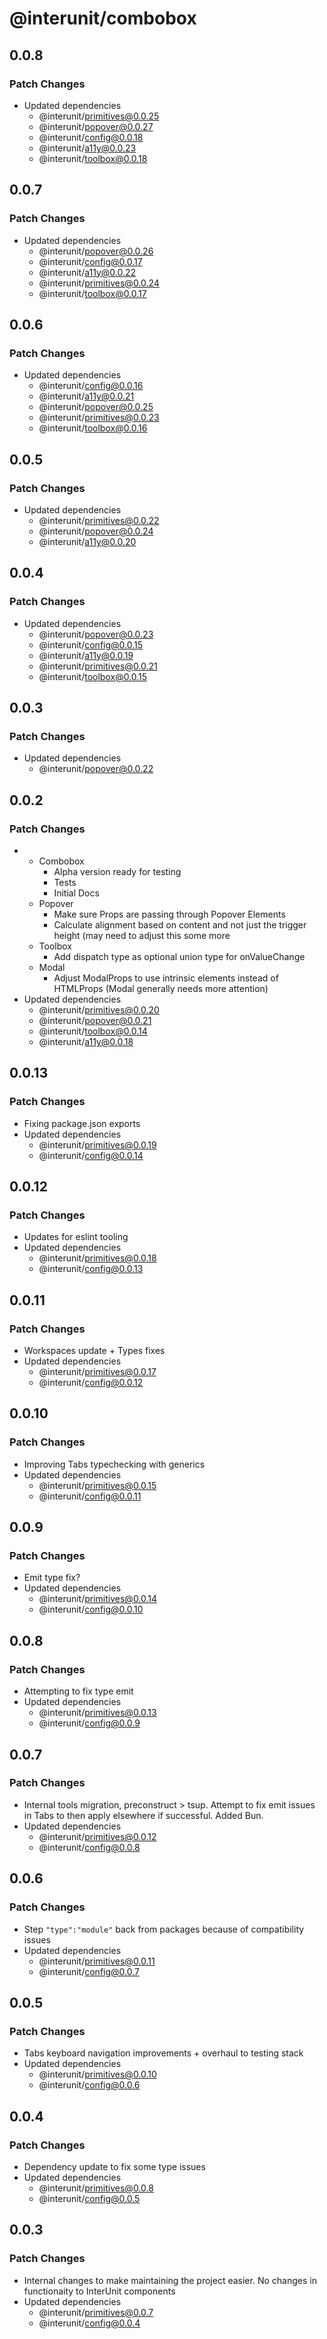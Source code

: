 # @interunit/combobox

## 0.0.8

### Patch Changes

- Updated dependencies
  - @interunit/primitives@0.0.25
  - @interunit/popover@0.0.27
  - @interunit/config@0.0.18
  - @interunit/a11y@0.0.23
  - @interunit/toolbox@0.0.18

## 0.0.7

### Patch Changes

- Updated dependencies
  - @interunit/popover@0.0.26
  - @interunit/config@0.0.17
  - @interunit/a11y@0.0.22
  - @interunit/primitives@0.0.24
  - @interunit/toolbox@0.0.17

## 0.0.6

### Patch Changes

- Updated dependencies
  - @interunit/config@0.0.16
  - @interunit/a11y@0.0.21
  - @interunit/popover@0.0.25
  - @interunit/primitives@0.0.23
  - @interunit/toolbox@0.0.16

## 0.0.5

### Patch Changes

- Updated dependencies
  - @interunit/primitives@0.0.22
  - @interunit/popover@0.0.24
  - @interunit/a11y@0.0.20

## 0.0.4

### Patch Changes

- Updated dependencies
  - @interunit/popover@0.0.23
  - @interunit/config@0.0.15
  - @interunit/a11y@0.0.19
  - @interunit/primitives@0.0.21
  - @interunit/toolbox@0.0.15

## 0.0.3

### Patch Changes

- Updated dependencies
  - @interunit/popover@0.0.22

## 0.0.2

### Patch Changes

- - Combobox
    - Alpha version ready for testing
    - Tests
    - Initial Docs
  - Popover
    - Make sure Props are passing through Popover Elements
    - Calculate alignment based on content and not just the trigger height (may need to adjust this some more
  - Toolbox
    - Add dispatch type as optional union type for onValueChange
  - Modal
    - Adjust ModalProps to use intrinsic elements instead of HTMLProps (Modal generally needs more attention)
- Updated dependencies
  - @interunit/primitives@0.0.20
  - @interunit/popover@0.0.21
  - @interunit/toolbox@0.0.14
  - @interunit/a11y@0.0.18

## 0.0.13

### Patch Changes

- Fixing package.json exports
- Updated dependencies
  - @interunit/primitives@0.0.19
  - @interunit/config@0.0.14

## 0.0.12

### Patch Changes

- Updates for eslint tooling
- Updated dependencies
  - @interunit/primitives@0.0.18
  - @interunit/config@0.0.13

## 0.0.11

### Patch Changes

- Workspaces update + Types fixes
- Updated dependencies
  - @interunit/primitives@0.0.17
  - @interunit/config@0.0.12

## 0.0.10

### Patch Changes

- Improving Tabs typechecking with generics
- Updated dependencies
  - @interunit/primitives@0.0.15
  - @interunit/config@0.0.11

## 0.0.9

### Patch Changes

- Emit type fix?
- Updated dependencies
  - @interunit/primitives@0.0.14
  - @interunit/config@0.0.10

## 0.0.8

### Patch Changes

- Attempting to fix type emit
- Updated dependencies
  - @interunit/primitives@0.0.13
  - @interunit/config@0.0.9

## 0.0.7

### Patch Changes

- Internal tools migration, preconstruct > tsup. Attempt to fix emit issues in Tabs to then apply elsewhere if successful. Added Bun.
- Updated dependencies
  - @interunit/primitives@0.0.12
  - @interunit/config@0.0.8

## 0.0.6

### Patch Changes

- Step `"type":"module"` back from packages because of compatibility issues
- Updated dependencies
  - @interunit/primitives@0.0.11
  - @interunit/config@0.0.7

## 0.0.5

### Patch Changes

- Tabs keyboard navigation improvements + overhaul to testing stack
- Updated dependencies
  - @interunit/primitives@0.0.10
  - @interunit/config@0.0.6

## 0.0.4

### Patch Changes

- Dependency update to fix some type issues
- Updated dependencies
  - @interunit/primitives@0.0.8
  - @interunit/config@0.0.5

## 0.0.3

### Patch Changes

- Internal changes to make maintaining the project easier. No changes in functionaity to InterUnit components
- Updated dependencies
  - @interunit/primitives@0.0.7
  - @interunit/config@0.0.4
